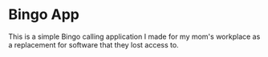 # Bingo App
This is a simple Bingo calling application I made for my mom's workplace as a replacement for software that they lost access to.

